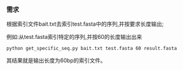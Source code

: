 ### 需求
根据索引文件bait.txt去索引test.fasta中的序列,并按要求长度输出;



例如:从test.fasta索引特定的序列,并按60的长度输出出来

``
python get_specific_seq.py bait.txt test.fasta 60 result.fasta
``

其结果就是输出长度为60bp的索引文件。